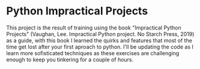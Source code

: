 # Python Impractical Projects

This project is the result of training using the book "Impractical Python Projects" (Vaughan, Lee. Impractical Python project. No Starch Press, 2019) as a guide, with this book I learned the quirks and features that most of the time get lost after your first aproach to python. I'll be updating the code as I learn more sofisticated techniques as these exercises are challenging enough to keep you tinkering for a couple of hours.
